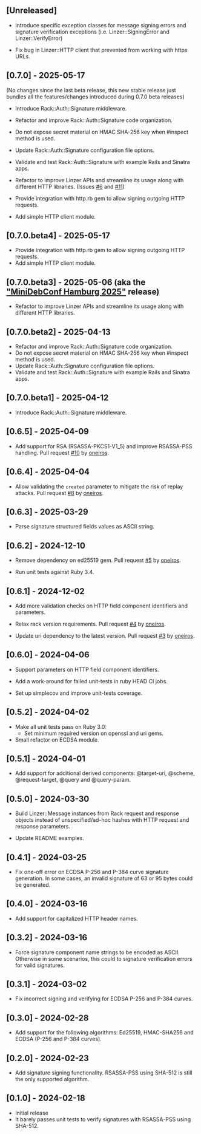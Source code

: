 ## [Unreleased]

- Introduce specific exception classes for message signing errors
  and signature verification exceptions (i.e. Linzer::SigningError
  and Linzer::VerifyError)

- Fix bug in Linzer::HTTP client that prevented from working with https URLs.

## [0.7.0] - 2025-05-17

(No changes since the last beta release, this new stable release just
bundles all the features/changes introduced during 0.7.0 beta releases) 

- Introduce Rack::Auth::Signature middleware.

- Refactor and improve Rack::Auth::Signature code organization.

- Do not expose secret material on HMAC SHA-256 key when #inspect method is used.

- Update Rack::Auth::Signature configuration file options.

- Validate and test Rack::Auth::Signature with example Rails and Sinatra apps.

- Refactor to improve Linzer APIs and streamline its usage along with different
  HTTP libraries. (Issues [#6](https://github.com/nomadium/linzer/issues/6) and
  [#11](https://github.com/nomadium/linzer/issues/11))

- Provide integration with http.rb gem to allow signing outgoing HTTP requests.

- Add simple HTTP client module.

## [0.7.0.beta4] - 2025-05-17

- Provide integration with http.rb gem to allow signing outgoing HTTP requests.
- Add simple HTTP client module.

## [0.7.0.beta3] - 2025-05-06 (aka the ["MiniDebConf Hamburg 2025"](https://wiki.debian.org/DebianEvents/de/2025/MiniDebConfHamburg) release)

- Refactor to improve Linzer APIs and streamline its usage along with different
  HTTP libraries.

## [0.7.0.beta2] - 2025-04-13

- Refactor and improve Rack::Auth::Signature code organization.
- Do not expose secret material on HMAC SHA-256 key when #inspect method is used.
- Update Rack::Auth::Signature configuration file options.
- Validate and test Rack::Auth::Signature with example Rails and Sinatra apps.

## [0.7.0.beta1] - 2025-04-12

- Introduce Rack::Auth::Signature middleware.

## [0.6.5] - 2025-04-09

- Add support for RSA (RSASSA-PKCS1-V1_5) and improve RSASSA-PSS handling.
  Pull request [#10](https://github.com/nomadium/linzer/pull/10)
  by [oneiros](https://github.com/oneiros).

## [0.6.4] - 2025-04-04

- Allow validating the `created` parameter to mitigate the
  risk of replay attacks.
  Pull request [#8](https://github.com/nomadium/linzer/pull/8)
  by [oneiros](https://github.com/oneiros).

## [0.6.3] - 2025-03-29

- Parse signature structured fields values as ASCII string.

## [0.6.2] - 2024-12-10

- Remove dependency on ed25519 gem. Pull request
  [#5](https://github.com/nomadium/linzer/pull/5) by
  [oneiros](https://github.com/oneiros).

- Run unit tests against Ruby 3.4.

## [0.6.1] - 2024-12-02

- Add more validation checks on HTTP field component identifiers and parameters.

- Relax rack version requirements. Pull request
  [#4](https://github.com/nomadium/linzer/pull/4) by
  [oneiros](https://github.com/oneiros).

- Update uri dependency to the latest version. Pull request
  [#3](https://github.com/nomadium/linzer/pull/3) by
  [oneiros](https://github.com/oneiros).

## [0.6.0] - 2024-04-06

- Support parameters on HTTP field component identifiers.

- Add a work-around for failed unit-tests in ruby HEAD CI jobs.

- Set up simplecov and improve unit-tests coverage.

## [0.5.2] - 2024-04-02

- Make all unit tests pass on Ruby 3.0:
  * Set minimum required version on openssl and uri gems.
- Small refactor on ECDSA module.

## [0.5.1] - 2024-04-01

- Add support for additional derived components:
  @target-uri, @scheme, @request-target, @query and @query-param.

## [0.5.0] - 2024-03-30

- Build Linzer::Message instances from Rack request and response objects
  instead of unspecified/ad-hoc hashes with HTTP request and
  response parameters.

- Update README examples.

## [0.4.1] - 2024-03-25

- Fix one-off error on ECDSA P-256 and P-384 curve signature generation.
  In some cases, an invalid signature of 63 or 95 bytes could be generated.

## [0.4.0] - 2024-03-16

- Add support for capitalized HTTP header names.

## [0.3.2] - 2024-03-16

- Force signature component name strings to be encoded as ASCII.
  Otherwise in some scenarios, this could to signature verification errors
  for valid signatures.

## [0.3.1] - 2024-03-02

- Fix incorrect signing and verifying for ECDSA P-256 and P-384 curves.

## [0.3.0] - 2024-02-28

- Add support for the following algorithms: Ed25519, HMAC-SHA256 and
  ECDSA (P-256 and P-384 curves).

## [0.2.0] - 2024-02-23

- Add signature signing functionality. RSASSA-PSS using SHA-512 is still the only
  supported algorithm.

## [0.1.0] - 2024-02-18

- Initial release
- It barely passes unit tests to verify signatures with RSASSA-PSS using SHA-512.

